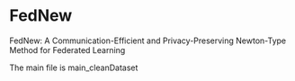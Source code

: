 # FedNew
FedNew: A Communication-Efficient and Privacy-Preserving Newton-Type Method for Federated Learning

The main file is main_cleanDataset

